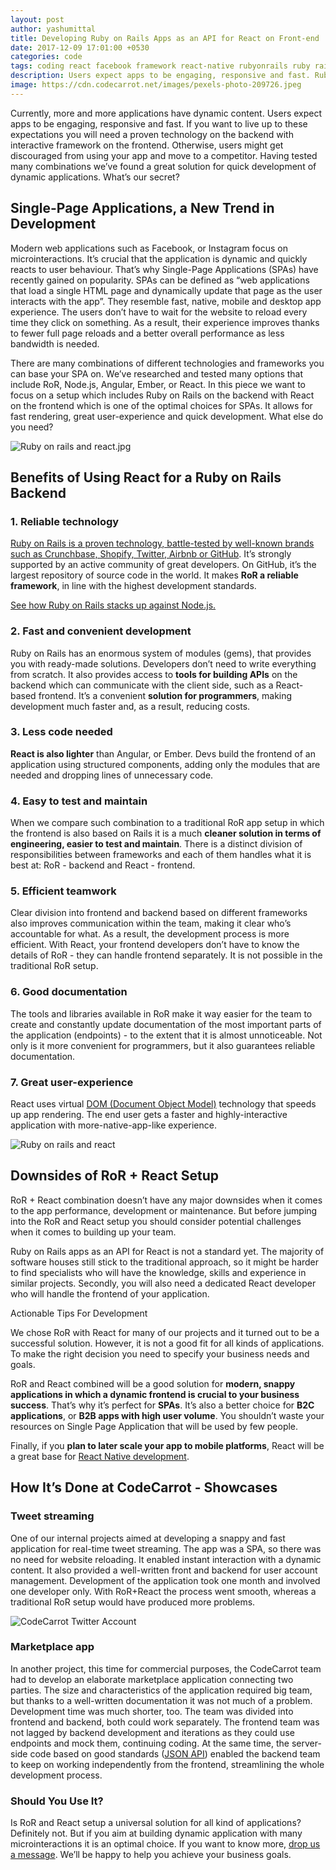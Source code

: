 ```yaml
---
layout: post
author: yashumittal
title: Developing Ruby on Rails Apps as an API for React on Front-end
date: 2017-12-09 17:01:00 +0530
categories: code
tags: coding react facebook framework react-native rubyonrails ruby rails
description: Users expect apps to be engaging, responsive and fast. Ruby on Rails and React setup is the stack you should go for.
image: https://cdn.codecarrot.net/images/pexels-photo-209726.jpeg
---
```


Currently, more and more applications have dynamic content. Users expect apps to be engaging, responsive and fast. If you want to live up to these expectations you will need a proven technology on the backend with interactive framework on the frontend. Otherwise, users might get discouraged from using your app and move to a competitor. Having tested many combinations we’ve found a great solution for quick development of dynamic applications. What’s our secret?

## Single-Page Applications, a New Trend in Development

Modern web applications such as Facebook, or Instagram focus on microinteractions. It’s crucial that the application is dynamic and quickly reacts to user behaviour. That’s why Single-Page Applications (SPAs) have recently gained on popularity. SPAs can be defined as “web applications that load a single HTML page and dynamically update that page as the user interacts with the app”. They resemble fast, native, mobile and desktop app experience. The users don’t have to wait for the website to reload every time they click on something. As a result, their experience improves thanks to fewer full page reloads and a better overall performance as less bandwidth is needed.

There are many combinations of different technologies and frameworks you can base your SPA on. We’ve researched and tested many options that include RoR, Node.js, Angular, Ember, or React. In this piece we want to focus on a setup which includes Ruby on Rails on the backend with React on the frontend  which is one of the optimal choices for SPAs. It allows for fast rendering, great user-experience and quick development. What else do you need?

![Ruby on rails and react.jpg](https://cdn.codecarrot.net/images/ruby-on-rails-and-react-benefits-of-setup.png)

## Benefits of Using React for a Ruby on Rails Backend

### 1. Reliable technology

[Ruby on Rails is a proven technology, battle-tested by well-known brands such as Crunchbase, Shopify, Twitter, Airbnb or GitHub](/top-30-sites-built-with-ruby-on-rails-in-2017). It’s strongly supported by an active community of great developers. On GitHub, it’s the largest repository of source code in the world. It makes **RoR a reliable framework**, in line with the highest development standards.

[See how Ruby on Rails stacks up against Node.js.](/node-js-vs-ruby-on-rails-comparison-which-environment-to-choose-for-your-next-project)

### 2. Fast and convenient development

Ruby on Rails has an enormous system of modules (gems), that provides you with ready-made solutions. Developers don’t need to write everything from scratch. It also provides access to **tools for building APIs** on the backend which can communicate with the client side, such as a React-based frontend. It’s a convenient **solution for programmers**, making development much faster and, as a result, reducing costs.

### 3. Less code needed

**React is also lighter** than Angular, or Ember. Devs build the frontend of an application using structured components, adding only the modules that are needed and dropping lines of unnecessary code.

### 4. Easy to test and maintain

When we compare such combination to a traditional RoR app setup in which the frontend is also based on Rails it is a much **cleaner solution in terms of engineering, easier to test and maintain**. There is a distinct division of responsibilities between frameworks and each of them handles what it is best at: RoR - backend and React - frontend.

### 5. Efficient teamwork

Clear division into frontend and backend based on different frameworks also improves communication within the team, making it clear who’s accountable for what. As a result, the development process is more efficient. With React, your frontend developers don’t have to know the details of RoR - they can handle frontend separately. It is not possible in the traditional RoR setup.

### 6. Good documentation

The tools and libraries available in RoR make it way easier for the team to create and constantly update documentation of the most important parts of the application (endpoints) - to the extent that it is almost unnoticeable. Not only is it more convenient for programmers, but it also guarantees reliable documentation.

### 7. Great user-experience

React uses virtual [DOM (Document Object Model)](/the-difference-between-virtual-dom-and-dom-in-react) technology that speeds up app rendering. The end user gets a faster and highly-interactive application with more-native-app-like experience.

![Ruby on rails and react](https://cdn.codecarrot.net/images/ruby-on-rails-and-react-when-you-should-you-use-it.png)

## Downsides of RoR + React Setup

RoR + React combination doesn’t have any major downsides when it comes to the app performance, development or maintenance. But before jumping into the RoR and React setup you should consider potential challenges when it comes to building up your team.

Ruby on Rails apps as an API for React is not a standard yet. The majority of software houses still stick to the traditional approach, so it might be harder to find specialists who will have the knowledge, skills and experience in similar projects. Secondly, you will also need a dedicated React developer who will handle the frontend of your application.

Actionable Tips For Development

We chose RoR with React for many of our projects and it turned out to be a successful solution. However, it is not a good fit for all kinds of applications. To make the right decision you need to specify your business needs and goals.

RoR and React combined will be a good solution for **modern, snappy applications in which a dynamic frontend is crucial to your business success**. That’s why it’s perfect for **SPAs**. It’s also a better choice for **B2C applications**, or **B2B apps with high user volume**. You shouldn’t waste your resources on Single Page Application that will be used by few people.

Finally, if you **plan to later scale your app to mobile platforms**, React will be a great base for [React Native development](//www.codecarrot.net/).

## How It’s Done at CodeCarrot - Showcases

### Tweet streaming

One of our internal projects aimed at developing a snappy and fast application for real-time tweet streaming. The app was a SPA, so there was no need for website reloading. It enabled instant interaction with a dynamic content. It also provided a well-written front and backend for user account management. Development of the application took one month and involved one developer only. With RoR+React the process went smooth, whereas a traditional RoR setup would have produced more problems.

![CodeCarrot Twitter Account](https://cdn.codecarrot.net/images/codecarrot-twitter.png)

### Marketplace app

In another project, this time for commercial purposes, the CodeCarrot team had to develop an elaborate marketplace application connecting two parties. The size and characteristics of the application required big team, but thanks to a well-written documentation it was not much of a problem. Development time was much shorter, too. The team was divided into frontend and backend, both could work separately. The frontend team was not lagged by backend development and iterations as they could use endpoints and mock them, continuing coding. At the same time, the server-side code based on good standards ([JSON API](//jsonapi.org/)) enabled the backend team to keep on working independently from the frontend, streamlining the whole development process.

### Should You Use It?

Is RoR and React setup a universal solution for all kind of applications? Definitely not. But if you aim at building dynamic application with many microinteractions it is an optimal choice. If you want to know more, [drop us a message](mailto:contact@codecarrot.net). We’ll be happy to help you achieve your business goals.
